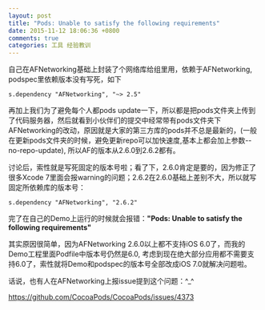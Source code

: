 ```yaml
---
layout: post
title: "Pods: Unable to satisfy the following requirements"
date: 2015-11-12 18:06:36 +0800
comments: true
categories: 工具 经验教训
---
```


自己在AFNetworking基础上封装了个网络库给组里用，依赖于AFNetworking, podspec里依赖版本没有写死，如下

	s.dependency "AFNetworking", "~> 2.5"
	
再加上我们为了避免每个人都pods update一下，所以都是把pods文件夹上传到了代码服务器，然后就看到小伙伴们的提交中经常带有pods文件夹下AFNetworking的改动，原因就是大家的第三方库的pods并不总是最新的，(一般在更新pods文件夹的时候，避免更新repo可以加快速度,基本上都会加上参数--no-repo-update), 所以AF的版本从2.6.0到2.6.2都有。

讨论后，索性就是写死固定的版本号啦；看了下，2.6.0肯定是要的，因为修正了很多Xcode 7里面会报warning的问题；2.6.2在2.6.0基础上差别不大，所以就写固定所依赖库的版本号：

	s.dependency "AFNetworking", "2.6.2"
	
完了在自己的Demo上运行的时候就会报错：**"Pods: Unable to satisfy the following requirements"**

其实原因很简单，因为AFNetworking 2.6.0以上都不支持iOS 6.0了，而我的Demo工程里面Podfile中版本号仍然是6.0, 考虑到现在绝大部分应用都不需要支持6.0了，索性就将Demo和podspec的版本号全部改成iOS 7.0就解决问题啦。

话说，也有人在AFNetworking上报issue提到这个问题：^_^

https://github.com/CocoaPods/CocoaPods/issues/4373